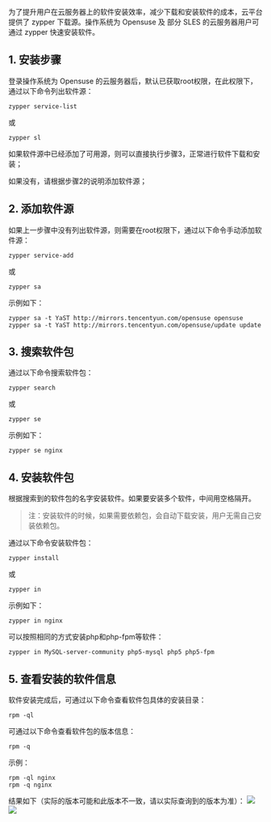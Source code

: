 为了提升用户在云服务器上的软件安装效率，减少下载和安装软件的成本，云平台提供了 zypper 下载源。操作系统为 Opensuse 及 部分 SLES 的云服务器用户可通过 zypper 快速安装软件。

## 1. 安装步骤
登录操作系统为 Opensuse 的云服务器后，默认已获取root权限，在此权限下，通过以下命令列出软件源：

```
zypper service-list 
```
或

```
zypper sl
```

如果软件源中已经添加了可用源，则可以直接执行步骤3，正常进行软件下载和安装；

如果没有，请根据步骤2的说明添加软件源；

## 2. 添加软件源
如果上一步骤中没有列出软件源，则需要在root权限下，通过以下命令手动添加软件源：

```
zypper service-add
```
或
```
zypper sa
```
示例如下：

```
zypper sa -t YaST http://mirrors.tencentyun.com/opensuse opensuse 
zypper sa -t YaST http://mirrors.tencentyun.com/opensuse/update update
```

## 3. 搜索软件包
通过以下命令搜索软件包：

```
zypper search
```
或

```
zypper se
```
示例如下：

```
zypper se nginx
```

## 4. 安装软件包
根据搜索到的软件包的名字安装软件。如果要安装多个软件，中间用空格隔开。

>注：安装软件的时候，如果需要依赖包，会自动下载安装，用户无需自己安装依赖包。

通过以下命令安装软件包：

```
zypper install
```
或
```
zypper in
```
示例如下：

```
zypper in nginx
```

可以按照相同的方式安装php和php-fpm等软件：

```
zypper in MySQL-server-community php5-mysql php5 php5-fpm
```

## 5. 查看安装的软件信息
软件安装完成后，可通过以下命令查看软件包具体的安装目录：

```
rpm -ql 
```

可通过以下命令查看软件包的版本信息：

```
rpm -q
```

示例：

```
rpm -ql nginx
rpm -q nginx
```
结果如下（实际的版本可能和此版本不一致，请以实际查询到的版本为准）：
![](http://imgcache.tce.fsphere.cn/static/mccdn.qcloud.com/img56af4cc4d0c52.png)
![](http://imgcache.tce.fsphere.cn/static/mccdn.qcloud.com/img56af4ccb0d033.png)